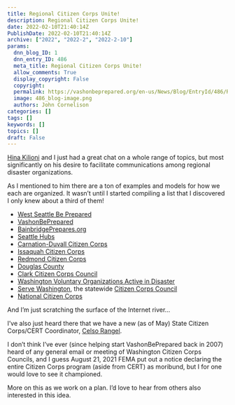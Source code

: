 ```yaml
---
title: Regional Citizen Corps Unite!
description: Regional Citizen Corps Unite!
date: 2022-02-10T21:40:14Z
PublishDate: 2022-02-10T21:40:14Z
archive: ["2022", "2022-2", "2022-2-10"]
params:
  dnn_blog_ID: 1
  dnn_entry_ID: 486
  meta_title: Regional Citizen Corps Unite!
  allow_comments: True
  display_copyright: False
  copyright:
  permalink: https://vashonbeprepared.org/en-us/News/Blog/EntryId/486/Regional-Citizen-Corps-Unite
  image: 486_blog-image.png
  authors: John Cornelison
categories: []
tags: []
keywords: []
topics: []
draft: False
---
```


<p><a href="mailto:HinaKilioni@rentonwa.gov">Hina Kilioni</a> and I just had a great chat on a whole range of topics, but most significantly on his desire to facilitate communications among regional disaster organizations.</p><p>As I mentioned to him there are a ton of examples and models for how we each are organized. It wasn’t until I started compiling a list that I discovered I only knew about a third of them!</p><ul><li><a href="http://westseattlebeprepared.org/" target="_blank">West Seattle Be Prepared</a></li><li><a href="http://VashonBePrepared.org" target="_blank">VashonBePrepared</a></li><li><a href="http://BainbridgePrepares.org" target="_blank">BainbridgePrepares.org</a></li><li><a href="http://seattleemergencyhubs.org/" target="_blank">Seattle Hubs</a></li><li><a href="http://www.cdccc.us/">Carnation-Duvall Citizen Corps</a></li><li><a href="http://issaquahcitizencorps.org/" target="_blank">Issaquah Citizen Corps</a></li><li><a href="https://www.redmondccc.org/" target="_blank">Redmond Citizen Corps</a></li><li><a href="https://www.douglascountywa.net/237/Citizen-Corps" target="_blank">Douglas County</a></li><li><a href="https://www.coehsem.com/citizen-corps/" target="_blank">Clark Citizen Corps Council</a></li><li><a href="https://www.wavoad.org/" target="_blank">Washington Voluntary Organizations Active in Disaster</a></li><li><a href="https://servewashington.wa.gov/" target="_blank">Serve Washington</a>, the statewide <a href="https://servewashington.wa.gov/programs/citizen-corps/get-involved-citizen-corps-programs" target="_blank">Citizen Corps Council</a></li><li><a href="https://www.ready.gov/citizen-corps" target="_blank">National Citizen Corps</a></li></ul><p>And I’m just scratching the surface of the Internet river…</p><p>I’ve also just heard there that we have a new (as of May) State Citizen Corps/CERT Coordinator, <a href="mailto:Celso.Rangel@ofm.wa.gov">Celso Rangel</a>.</p><p>I don’t think I’ve ever (since helping start VashonBePrepared back in 2007) heard of any general email or meeting of Washington Citizen Corps Councils, and I guess August 21, 2021 FEMA put out a notice declaring the entire Citizen Corps program (aside from CERT) as moribund, but I for one would love to see it championed.</p><p>More on this as we work on a plan. I’d love to hear from others also interested in this idea.</p>
